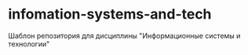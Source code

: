 # infomation-systems-and-tech
Шаблон репозитория для дисциплины "Информационные системы и технологии"
